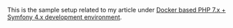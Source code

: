 This is the sample setup related to my article under [Docker based PHP 7.x + Symfony 4.x development environment](https://blog.rkl.io/blog/docker-based-php-7-symfony-4-development-environment).

